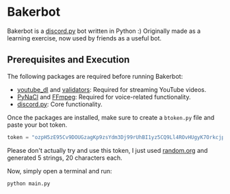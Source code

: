 # Bakerbot
Bakerbot is a [discord.py](https://github.com/Rapptz/discord.py) bot written in Python :) Originally made as a learning exercise, now used by friends as a useful bot.


## Prerequisites and Execution
The following packages are required before running Bakerbot:
* [youtube_dl](https://github.com/ytdl-org/youtube-dl) and [validators](https://github.com/kvesteri/validators): Required for streaming YouTube videos.
* [PyNaCl](https://github.com/pyca/pynacl) and [FFmpeg](https://www.ffmpeg.org/): Required for voice-related functionality.
* [discord.py](https://github.com/Rapptz/discord.py): Core functionality.

Once the packages are installed, make sure to create a `btoken.py` file and paste your bot token.
```python
token = "ozpH5zE95Cv9DOUGzagKp9zsYdm3Dj99rUhBI1yz5CQ9Ll4ROvHUgyK7OrkcjpkAHk5G1cac3ZUO7jntAAYSHQaPygpW9c1tvp74"
```
Please don't actually try and use this token, I just used [random.org](https://random.org/strings) and generated 5 strings, 20 characters each.

Now, simply open a terminal and run:
```
python main.py
```
